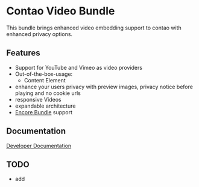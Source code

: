 # Contao Video Bundle

This bundle brings enhanced video embedding support to contao with enhanced privacy options. 

## Features
* Support for YouTube and Vimeo as video providers
* Out-of-the-box-usage: 
    * Content Element
* enhance your users privacy with preview images, privacy notice before playing and no cookie urls
* responsive Videos
* expandable architecture
* [Encore Bundle](https://github.com/heimrichhannot/contao-encore-bundle) support

## Documentation

[Developer Documentation](docs/developers.md)

## TODO
* add 
 
